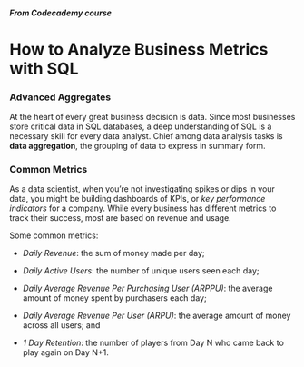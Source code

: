 ##### From Codecademy course

# How to Analyze Business Metrics with SQL

### Advanced Aggregates

At the heart of every great business decision is data. Since most businesses store critical data in SQL databases, a deep understanding of SQL is a necessary skill for every data analyst. Chief among data analysis tasks is **data aggregation**, the grouping of data to express in summary form.

### Common Metrics

As a data scientist, when you’re not investigating spikes or dips in your data, you might be building dashboards of KPIs, or *key performance indicators* for a company. While every business has different metrics to track their success, most are based on revenue and usage.

Some common metrics:

- *Daily Revenue*: the sum of money made per day;

- *Daily Active Users*: the number of unique users seen each day;

- *Daily Average Revenue Per Purchasing User (ARPPU)*: the average amount of money spent by purchasers each day;

- *Daily Average Revenue Per User (ARPU)*: the average amount of money across all users; and

- *1 Day Retention*: the number of players from Day N who came back to play again on Day N+1.
